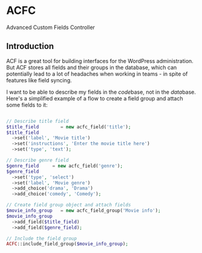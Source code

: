 # ACFC
Advanced Custom Fields Controller


## Introduction

ACF is a great tool for building interfaces for the WordPress administration. But ACF stores all fields and their groups in the database, which can potentially lead to a lot of headaches when working in teams - in spite of features like field syncing.

I want to be able to describe my fields in the *code*base, not in the *data*base. Here's a simplified example of a flow to create a field group and attach some fields to it:

```PHP

// Describe title field
$title_field        = new acfc_field('title');
$title_field
  ->set('label', 'Movie title')
  ->set('instructions', 'Enter the movie title here')
  ->set('type', 'text');

// Describe genre field
$genre_field     = new acfc_field('genre');
$genre_field
  ->set('type', 'select')
  ->set('label', 'Movie genre')
  ->add_choice('drama', 'Drama')
  ->add_choice('comedy', 'Comedy');

// Create field group object and attach fields
$movie_info_group   = new acfc_field_group('Movie info');
$movie_info_group
  ->add_field($title_field)
  ->add_field($genre_field);

// Include the field group
ACFC::include_field_group($movie_info_group);

```
